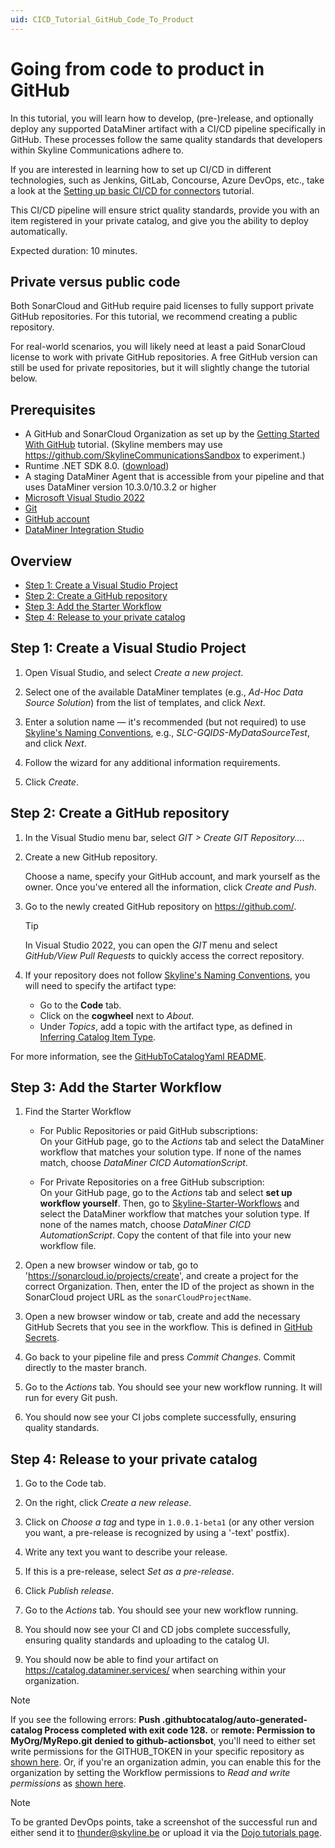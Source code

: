 ```yaml
---
uid: CICD_Tutorial_GitHub_Code_To_Product
---
```


# Going from code to product in GitHub

In this tutorial, you will learn how to develop, (pre-)release, and optionally deploy any supported DataMiner artifact with a CI/CD pipeline specifically in GitHub. These processes follow the same quality standards that developers within Skyline Communications adhere to.

If you are interested in learning how to set up CI/CD in different technologies, such as Jenkins, GitLab, Concourse, Azure DevOps, etc., take a look at the [Setting up basic CI/CD for connectors](xref:CICD_Tutorial_Connector) tutorial.

This CI/CD pipeline will ensure strict quality standards, provide you with an item registered in your private catalog, and give you the ability to deploy automatically.

Expected duration: 10 minutes.

## Private versus public code

Both SonarCloud and GitHub require paid licenses to fully support private GitHub repositories. For this tutorial, we recommend creating a public repository.

For real-world scenarios, you will likely need at least a paid SonarCloud license to work with private GitHub repositories. A free GitHub version can still be used for private repositories, but it will slightly change the tutorial below.

## Prerequisites

- A GitHub and SonarCloud Organization as set up by the [Getting Started With GitHub](xref:CICD_Tutorial_GitHub_Code_To_Product) tutorial. (Skyline members may use https://github.com/SkylineCommunicationsSandbox to experiment.)
- Runtime .NET SDK 8.0. ([download](https://dotnet.microsoft.com/en-us/download/dotnet/8.0))
- A staging DataMiner Agent that is accessible from your pipeline and that uses DataMiner version 10.3.0/10.3.2 or higher
- [Microsoft Visual Studio 2022](https://visualstudio.microsoft.com/downloads/)
- [Git](https://git-scm.com/book/en/v2/Getting-Started-Installing-Git)
- [GitHub account](https://docs.github.com/en/get-started/signing-up-for-github/signing-up-for-a-new-github-account)
- [DataMiner Integration Studio](https://community.dataminer.services/exphub-dis/)

## Overview

- [Step 1: Create a Visual Studio Project](#step-1-create-a-visual-studio-project)
- [Step 2: Create a GitHub repository](#step-2-create-a-github-repository)
- [Step 3: Add the Starter Workflow](#step-3-add-the-starter-workflow)
- [Step 4: Release to your private catalog](#step-4-release-to-your-private-catalog)

## Step 1: Create a Visual Studio Project

1. Open Visual Studio, and select *Create a new project*.

1. Select one of the available DataMiner templates (e.g., *Ad-Hoc Data Source Solution*) from the list of templates, and click *Next*.

1. Enter a solution name — it's recommended (but not required) to use [Skyline's Naming Conventions](xref:Using_GitHub_for_CICD#repository-naming-convention), e.g., *SLC-GQIDS-MyDataSourceTest*, and click *Next*.

1. Follow the wizard for any additional information requirements.

1. Click *Create*.

## Step 2: Create a GitHub repository

1. In the Visual Studio menu bar, select *GIT > Create GIT Repository...*.

1. Create a new GitHub repository.

   Choose a name, specify your GitHub account, and mark yourself as the owner. Once you've entered all the information, click *Create and Push*.

1. Go to the newly created GitHub repository on <https://github.com/>.

   > [!TIP]  
   > In Visual Studio 2022, you can open the *GIT* menu and select *GitHub/View Pull Requests* to quickly access the correct repository.

1. If your repository does not follow [Skyline's Naming Conventions](xref:Using_GitHub_for_CICD#repository-naming-convention), you will need to specify the artifact type:
   - Go to the **Code** tab.
   - Click on the **cogwheel** next to *About*.
   - Under *Topics*, add a topic with the artifact type, as defined in [Inferring Catalog Item Type](https://github.com/SkylineCommunications/Skyline.DataMiner.CICD.Tools.GitHubToCatalogYaml?tab=readme-ov-file#inferring-catalog-item-type).

For more information, see the [GitHubToCatalogYaml README](https://github.com/SkylineCommunications/Skyline.DataMiner.CICD.Tools.GitHubToCatalogYaml#readme-body-tab).

## Step 3: Add the Starter Workflow

1. Find the Starter Workflow  
    - For Public Repositories or paid GitHub subscriptions:  
        On your GitHub page, go to the *Actions* tab and select the DataMiner workflow that matches your solution type. If none of the names match, choose *DataMiner CICD AutomationScript*.  
      
    - For Private Repositories on a free GitHub subscription:  
        On your GitHub page, go to the *Actions* tab and select **set up workflow yourself**. Then, go to [Skyline-Starter-Workflows](https://github.com/SkylineCommunications/Skyline-Starter-Workflows/tree/main/workflow-templates) and select the DataMiner workflow that matches your solution type. If none of the names match, choose *DataMiner CICD AutomationScript*. Copy the content of that file into your new workflow file.

1. Open a new browser window or tab, go to 'https://sonarcloud.io/projects/create', and create a project for the correct Organization. Then, enter the ID of the project as shown in the SonarCloud project URL as the `sonarCloudProjectName`.

1. Open a new browser window or tab, create and add the necessary GitHub Secrets that you see in the workflow. This is defined in [GitHub Secrets](xref:GitHub_Secrets).

1. Go back to your pipeline file and press *Commit Changes*. Commit directly to the master branch.

1. Go to the *Actions* tab. You should see your new workflow running. It will run for every Git push.

1. You should now see your CI jobs complete successfully, ensuring quality standards.

## Step 4: Release to your private catalog

1. Go to the Code tab.

1. On the right, click *Create a new release*.

1. Click on *Choose a tag* and type in `1.0.0.1-beta1` (or any other version you want, a pre-release is recognized by using a '-text' postfix).

1. Write any text you want to describe your release.

1. If this is a pre-release, select *Set as a pre-release*.

1. Click *Publish release*.

1. Go to the *Actions* tab. You should see your new workflow running.

1. You should now see your CI and CD jobs complete successfully, ensuring quality standards and uploading to the catalog UI.

1. You should now be able to find your artifact on <https://catalog.dataminer.services/> when searching within your organization.

> [!NOTE]  
> If you see the following errors: **Push .githubtocatalog/auto-generated-catalog Process completed with exit code 128.** or **remote: Permission to MyOrg/MyRepo.git denied to github-actionsbot**, you'll need to either set write permissions for the GITHUB_TOKEN in your specific repository as [shown here](https://docs.github.com/en/actions/security-for-github-actions/security-guides/automatic-token-authentication#modifying-the-permissions-for-the-github_token). Or, if you're an organization admin, you can enable this for the organization by setting the Workflow permissions to *Read and write permissions* as [shown here](https://docs.github.com/en/organizations/managing-organization-settings/disabling-or-limiting-github-actions-for-your-organization#setting-the-permissions-of-the-github_token-for-your-organization).

> [!NOTE]  
> To be granted DevOps points, take a screenshot of the successful run and either send it to <thunder@skyline.be> or upload it via the [Dojo tutorials page](https://community.dataminer.services/learning-courses-tutorials/).